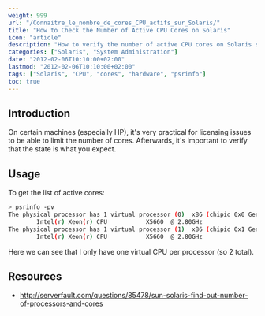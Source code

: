 ```yaml
---
weight: 999
url: "/Connaitre_le_nombre_de_cores_CPU_actifs_sur_Solaris/"
title: "How to Check the Number of Active CPU Cores on Solaris"
icon: "article"
description: "How to verify the number of active CPU cores on Solaris systems, which is useful for licensing and resource allocation"
categories: ["Solaris", "System Administration"]
date: "2012-02-06T10:10:00+02:00"
lastmod: "2012-02-06T10:10:00+02:00"
tags: ["Solaris", "CPU", "cores", "hardware", "psrinfo"]
toc: true
---
```


## Introduction

On certain machines (especially HP), it's very practical for licensing issues to be able to limit the number of cores. Afterwards, it's important to verify that the state is what you expect.

## Usage

To get the list of active cores:

```bash {linenos=table,hl_lines=[2,4]}
> psrinfo -pv
The physical processor has 1 virtual processor (0)  x86 (chipid 0x0 GenuineIntel family 6 model 44 step 2 clock 2800 MHz)
        Intel(r) Xeon(r) CPU           X5660  @ 2.80GHz
The physical processor has 1 virtual processor (1)  x86 (chipid 0x1 GenuineIntel family 6 model 44 step 2 clock 2800 MHz)
        Intel(r) Xeon(r) CPU           X5660  @ 2.80GHz
```

Here we can see that I only have one virtual CPU per processor (so 2 total).

## Resources
- http://serverfault.com/questions/85478/sun-solaris-find-out-number-of-processors-and-cores
